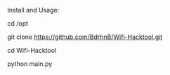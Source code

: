 Install and Usage:

cd /opt

git clone https://github.com/BdrhnB/Wifi-Hacktool.git

cd Wifi-Hacktool

python main.py

